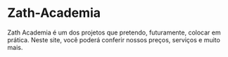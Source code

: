 # Zath-Academia
 Zath Academia é um dos projetos que pretendo, futuramente, colocar em prática. Neste site, você poderá conferir nossos preços, serviços e muito mais.
